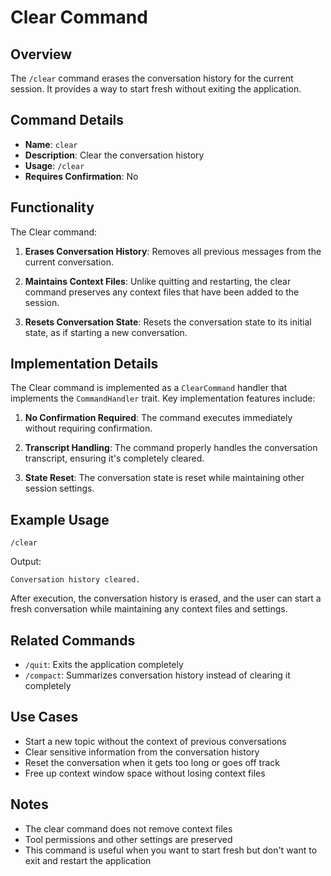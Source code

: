 # Clear Command

## Overview

The `/clear` command erases the conversation history for the current session. It provides a way to start fresh without exiting the application.

## Command Details

- **Name**: `clear`
- **Description**: Clear the conversation history
- **Usage**: `/clear`
- **Requires Confirmation**: No

## Functionality

The Clear command:

1. **Erases Conversation History**: Removes all previous messages from the current conversation.

2. **Maintains Context Files**: Unlike quitting and restarting, the clear command preserves any context files that have been added to the session.

3. **Resets Conversation State**: Resets the conversation state to its initial state, as if starting a new conversation.

## Implementation Details

The Clear command is implemented as a `ClearCommand` handler that implements the `CommandHandler` trait. Key implementation features include:

1. **No Confirmation Required**: The command executes immediately without requiring confirmation.

2. **Transcript Handling**: The command properly handles the conversation transcript, ensuring it's completely cleared.

3. **State Reset**: The conversation state is reset while maintaining other session settings.

## Example Usage

```
/clear
```

Output:
```
Conversation history cleared.
```

After execution, the conversation history is erased, and the user can start a fresh conversation while maintaining any context files and settings.

## Related Commands

- `/quit`: Exits the application completely
- `/compact`: Summarizes conversation history instead of clearing it completely

## Use Cases

- Start a new topic without the context of previous conversations
- Clear sensitive information from the conversation history
- Reset the conversation when it gets too long or goes off track
- Free up context window space without losing context files

## Notes

- The clear command does not remove context files
- Tool permissions and other settings are preserved
- This command is useful when you want to start fresh but don't want to exit and restart the application
